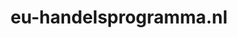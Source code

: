 ---
layout: post
title:  "eu-handelsprogramma.nl"
internal_url:  "/dutchgov/eu-handelsprogramma.nl.html"
categories: dutchgov
---
